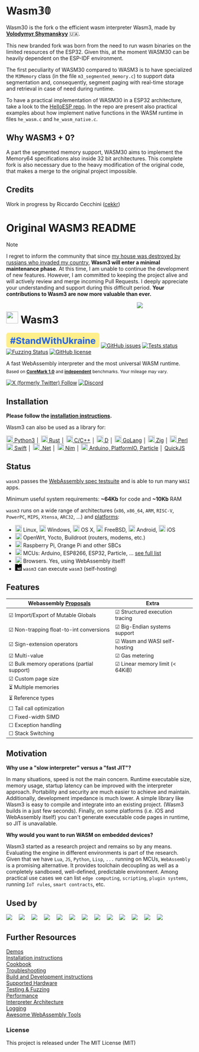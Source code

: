 # Wasm𝟛𝟘

Wasm30 is the fork o the efficient wasm interpreter Wasm3, made by [**Volodymyr Shymanskyy**](https://github.com/vshymanskyy) 🇺🇦.

This new branded fork was born from the need to run wasm binaries on the limited resources of the ESP32. Given this, at the moment WASM30 can be heavily dependent on the ESP-IDF environment.

The first peculiarity of WASM30 compared to WASM3 is to have specialized the `M3Memory` class (in the file `m3_segmented_memory.c`) to support data segmentation and, consequently, segment paging with real-time storage and retrieval in case of need during runtime.

To have a practical implementation of WASM30 in a ESP32 architecture, take a look to the [HelloESP repo](https://github.com/cekkr/hello.esp32). In the repo are present also practical examples about how implement native functions in the WASM runtime in files `he_wasm.c` and `he_wasm_native.c`.

## Why WASM3 + 0?
A part the segmented memory support, WASM30 aims to implement the Memory64 specifications also inside 32 bit architectures. This complete fork is also necessary due to the heavy modification of the original code, that makes a merge to the original project impossible.

## Credits
Work in progress by Riccardo Cecchini ([cekkr](https://github.com/cekkr))

# Original WASM3 README

> [!NOTE]
> I regret to inform the community that since [my house was destroyed by russians who invaded my country](https://twitter.com/vshymanskyy/status/1568657607229075456), **Wasm3 will enter a minimal maintenance phase**. At this time, I am unable to continue the development of new features. However, I am committed to keeping the project alive and will actively review and merge incoming Pull Requests. I deeply appreciate your understanding and support during this difficult period. **Your contributions to Wasm3 are now more valuable than ever.**

<img align="right" width="30%" src="https://github.com/wasm3/wasm3/blob/main/extra/screenshot-ios.png?raw=true">

# <img src="https://raw.githubusercontent.com/wasm3/wasm3/79d412ea5fcf92f0efe658d52827a0e0a96ff442/extra/wasm-symbol.svg" width="32" height="32" /> Wasm3

[![StandWithUkraine](https://raw.githubusercontent.com/vshymanskyy/StandWithUkraine/main/badges/StandWithUkraine.svg)](https://github.com/vshymanskyy/StandWithUkraine/blob/main/docs/README.md) 
[![GitHub issues](https://img.shields.io/github/issues-raw/wasm3/wasm3?style=flat-square&label=issues&color=success)](https://github.com/wasm3/wasm3/issues) 
[![Tests status](https://img.shields.io/github/actions/workflow/status/wasm3/wasm3/tests.yml?branch=main&style=flat-square&logo=github&label=tests)](https://github.com/wasm3/wasm3/actions) 
[![Fuzzing Status](https://img.shields.io/badge/oss--fuzz-fuzzing-success?style=flat-square)](https://bugs.chromium.org/p/oss-fuzz/issues/list?can=1&q=proj:wasm3) 
[![GitHub license](https://img.shields.io/badge/license-MIT-blue?style=flat-square)](https://github.com/wasm3/wasm3) 

A fast WebAssembly interpreter and the most universal WASM runtime.  
<sub>Based on [**CoreMark 1.0**](./docs/Performance.md) and [**independent**](https://00f.net/2021/02/22/webassembly-runtimes-benchmarks) benchmarks. Your mileage may vary.</sub>

[![X (formerly Twitter) Follow](https://img.shields.io/twitter/follow/wasm3_engine)](https://twitter.com/wasm3_engine) 
[![Discord](https://img.shields.io/discord/671415645073702925?style=social&logo=discord&color=7289da&label=discord)](https://discord.gg/qmZjgnd)

## Installation

**Please follow the [installation instructions](./docs/Installation.md).**

Wasm3 can also be used as a library for:

[<img src="https://cdn.jsdelivr.net/gh/simple-icons/simple-icons@develop/icons/python.svg" width="18" height="18" /> Python3](https://github.com/wasm3/pywasm3) │ 
[<img src="https://cdn.jsdelivr.net/gh/simple-icons/simple-icons@develop/icons/rust.svg" width="18" height="18" /> Rust](https://github.com/wasm3/wasm3-rs) │ 
[<img src="https://cdn.jsdelivr.net/gh/simple-icons/simple-icons@develop/icons/cplusplus.svg" width="18" height="18" /> C/C++](https://github.com/wasm3/wasm3) │ 
[<img src="https://cdn.jsdelivr.net/gh/simple-icons/simple-icons@develop/icons/d.svg" width="18" height="18" /> D](https://github.com/kassane/wasm3-d) │ 
[<img src="https://cdn.jsdelivr.net/gh/simple-icons/simple-icons@develop/icons/go.svg" width="18" height="18" /> GoLang](https://github.com/matiasinsaurralde/go-wasm3) │ 
[<img src="https://cdn.jsdelivr.net/gh/simple-icons/simple-icons@develop/icons/zig.svg" width="18" height="18" /> Zig](https://github.com/alichay/zig-wasm3) │
[<img src="https://cdn.jsdelivr.net/gh/simple-icons/simple-icons@develop/icons/perl.svg" width="18" height="18" /> Perl](https://metacpan.org/pod/Wasm::Wasm3)  
[<img src="https://cdn.jsdelivr.net/gh/simple-icons/simple-icons@develop/icons/swift.svg" width="18" height="18" /> Swift](https://github.com/shareup/wasm-interpreter-apple) │ 
[<img src="https://cdn.jsdelivr.net/gh/simple-icons/simple-icons@develop/icons/dotnet.svg" width="18" height="18" /> .Net](https://github.com/tana/Wasm3DotNet) │ 
[<img src="https://cdn.jsdelivr.net/gh/simple-icons/simple-icons@develop/icons/nim.svg" width="18" height="18" /> Nim](https://github.com/beef331/wasm3) │ 
[<img src="https://cdn.jsdelivr.net/gh/simple-icons/simple-icons@develop/icons/arduino.svg" width="18" height="18" /> Arduino, PlatformIO, Particle](https://github.com/wasm3/wasm3-arduino) │ [QuickJS](https://github.com/saghul/txiki.js)

## Status

`wasm3` passes the [WebAssembly spec testsuite](https://github.com/WebAssembly/spec/tree/master/test/core) and is able to run many `WASI` apps.

Minimum useful system requirements: **~64Kb** for code and **~10Kb** RAM

`wasm3` runs on a wide range of architectures (`x86`, `x86_64`, `ARM`, `RISC-V`, `PowerPC`, `MIPS`, `Xtensa`, `ARC32`, ...) and [platforms](/platforms):
- <img src="https://cdn.jsdelivr.net/gh/simple-icons/simple-icons@develop/icons/linux.svg" width="18" height="18" /> Linux,
<img src="https://upload.wikimedia.org/wikipedia/commons/c/c4/Windows_logo_-_2021_%28Black%29.svg" width="18" height="18" /> Windows,
<img src="https://cdn.jsdelivr.net/gh/simple-icons/simple-icons@develop/icons/apple.svg" width="18" height="18" /> OS X,
<img src="https://cdn.jsdelivr.net/gh/simple-icons/simple-icons@develop/icons/freebsd.svg" width="18" height="18" /> FreeBSD,
<img src="https://cdn.jsdelivr.net/gh/simple-icons/simple-icons@develop/icons/android.svg" width="18" height="18" /> Android,
<img src="https://cdn.jsdelivr.net/gh/simple-icons/simple-icons@develop/icons/apple.svg" width="18" height="18" /> iOS
- <img src="https://cdn.rawgit.com/feathericons/feather/master/icons/wifi.svg" width="18" height="18" /> OpenWrt, Yocto, Buildroot (routers, modems, etc.)
- <img src="https://cdn.jsdelivr.net/gh/simple-icons/simple-icons@develop/icons/raspberrypi.svg" width="18" height="18" /> Raspberry Pi, Orange Pi and other SBCs
- <img src="https://cdn.rawgit.com/feathericons/feather/master/icons/cpu.svg" width="18" height="18" /> MCUs: Arduino, ESP8266, ESP32, Particle, ... [see full list](./docs/Hardware.md)
- <img src="https://cdn.jsdelivr.net/gh/simple-icons/simple-icons@develop/icons/firefoxbrowser.svg" width="18" height="18" /> Browsers. Yes, using WebAssembly itself!
- <img src="extra/wasm-symbol.svg" width="18" height="18" /> `wasm3` can execute `wasm3` (self-hosting)

## Features

| Webassembly [Proposals][WasmProps]  | Extra |
| --- | --- |
| ☑ Import/Export of Mutable Globals           | ☑ Structured execution tracing     |
| ☑ Non-trapping float-to-int conversions      | ☑ Big-Endian systems support       |
| ☑ Sign-extension operators                   | ☑ Wasm and WASI self-hosting       |
| ☑ Multi-value                                | ☑ Gas metering                     |
| ☑ Bulk memory operations (partial support)   | ☑ Linear memory limit (< 64KiB)    |
| ☑ Custom page size                           |
| ⏳ Multiple memories                          |
| ⏳ Reference types                            |
| ☐ Tail call optimization                     |
| ☐ Fixed-width SIMD                           |
| ☐ Exception handling                         |
| ☐ Stack Switching                            |

## Motivation

**Why use a "slow interpreter" versus a "fast JIT"?**

In many situations, speed is not the main concern. Runtime executable size, memory usage, startup latency can be improved with the interpreter approach. Portability and security are much easier to achieve and maintain. Additionally, development impedance is much lower. A simple library like Wasm3 is easy to compile and integrate into an existing project. (Wasm3 builds in a just few seconds). Finally, on some platforms (i.e. iOS and WebAssembly itself) you can't generate executable code pages in runtime, so JIT is unavailable.

**Why would you want to run WASM on embedded devices?**

Wasm3 started as a research project and remains so by any means. Evaluating the engine in different environments is part of the research. Given that we have `Lua`, `JS`, `Python`, `Lisp`, `...` running on MCUs, `WebAssembly` is a promising alternative. It provides toolchain decoupling as well as a completely sandboxed, well-defined, predictable environment. Among practical use cases we can list `edge computing`, `scripting`, `plugin systems`, running `IoT rules`, `smart contracts`, etc.

## Used by

[<img src="https://raw.githubusercontent.com/wasm3/wasm3/79d412ea5fcf92f0efe658d52827a0e0a96ff442/extra/logos/wasmcloud.png" height="32" />](https://wasmcloud.dev)　
[<img src="https://raw.githubusercontent.com/wasm3/wasm3/79d412ea5fcf92f0efe658d52827a0e0a96ff442/extra/logos/wowcube.png" height="32" />](https://wowcube.com)　
[<img src="https://upload.wikimedia.org/wikipedia/commons/thumb/3/3c/Siemens_AG_logo.svg/1024px-Siemens_AG_logo.svg.png" height="22" />](https://github.com/siemens/dtasm/tree/main/runtime/dtasm3)　
[<img src="https://raw.githubusercontent.com/wasm3/wasm3/79d412ea5fcf92f0efe658d52827a0e0a96ff442/extra/logos/scailable.png" height="32" />](https://scailable.net)　
[<img src="https://raw.githubusercontent.com/wasm3/wasm3/79d412ea5fcf92f0efe658d52827a0e0a96ff442/extra/logos/blynk.png" height="32" />](https://blynk.io)　
[<img src="https://raw.githubusercontent.com/wasm3/wasm3/79d412ea5fcf92f0efe658d52827a0e0a96ff442/extra/logos/iden3.svg" height="32" />](https://www.iden3.io)　
[<img src="https://upload.wikimedia.org/wikipedia/commons/b/b0/NuttX_logo.png" height="32" />](https://github.com/apache/incubator-nuttx-apps/tree/master/interpreters/wasm3)　
[<img src="https://raw.githubusercontent.com/wasm3/wasm3/79d412ea5fcf92f0efe658d52827a0e0a96ff442/extra/logos/losant.png" height="28" />](https://github.com/Losant/eea-examples)　
[<img src="https://user-images.githubusercontent.com/1506708/114701856-069ce700-9d2c-11eb-9b72-9ce2dfd9f0fb.png" height="32" />](https://github.com/kateinoigakukun/wasmic-ios)　
[<img src="https://assets-global.website-files.com/636ab6ba0e1bd250e3aaedaf/636e155e93894cd4d030c4d7_balena_logo_dark.svg" height="32" />](https://github.com/balena-io-playground/balena-wasm3)　
[<img src="https://krustlet.dev/images/horizontal.svg" height="32" />](https://github.com/deislabs/krustlet-wasm3)　
[<img src="https://raw.githubusercontent.com/wasm3/wasm3/79d412ea5fcf92f0efe658d52827a0e0a96ff442/extra/logos/shareup_app.svg" height="24" />](https://shareup.app/blog/introducing-shareup)　
[<img src="https://wasm4.org/img/logo.png" height="32" />](https://wasm4.org)

## Further Resources

[Demos](./docs/Demos.md)  
[Installation instructions](./docs/Installation.md)  
[Cookbook](./docs/Cookbook.md)  
[Troubleshooting](./docs/Troubleshooting.md)  
[Build and Development instructions](./docs/Development.md)  
[Supported Hardware](./docs/Hardware.md)  
[Testing & Fuzzing](./docs/Testing.md)  
[Performance](./docs/Performance.md)  
[Interpreter Architecture](./docs/Interpreter.md)  
[Logging](./docs/Diagnostics.md)  
[Awesome WebAssembly Tools](https://github.com/vshymanskyy/awesome-wasm-tools/blob/main/README.md)

### License
This project is released under The MIT License (MIT)


[WasmProps]: https://github.com/WebAssembly/proposals/blob/main/README.md  "WebAssembly Finished Proposals"
